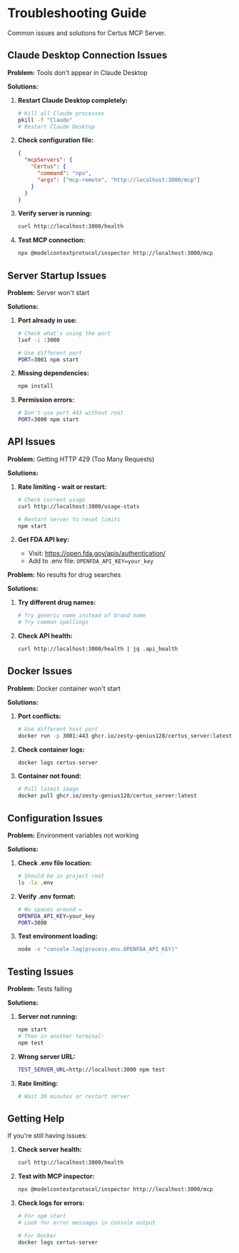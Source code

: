# Troubleshooting Guide

Common issues and solutions for Certus MCP Server.

## Claude Desktop Connection Issues

**Problem:** Tools don't appear in Claude Desktop

**Solutions:**

1. **Restart Claude Desktop completely:**
   ```bash
   # Kill all Claude processes
   pkill -f "Claude"
   # Restart Claude Desktop
   ```

2. **Check configuration file:**
   ```json
   {
     "mcpServers": {
       "Certus": {
         "command": "npx",
         "args": ["mcp-remote", "http://localhost:3000/mcp"]
       }
     }
   }
   ```

3. **Verify server is running:**
   ```bash
   curl http://localhost:3000/health
   ```

4. **Test MCP connection:**
   ```bash
   npx @modelcontextprotocol/inspector http://localhost:3000/mcp
   ```

## Server Startup Issues

**Problem:** Server won't start

**Solutions:**

1. **Port already in use:**
   ```bash
   # Check what's using the port
   lsof -i :3000
   
   # Use different port
   PORT=3001 npm start
   ```

2. **Missing dependencies:**
   ```bash
   npm install
   ```

3. **Permission errors:**
   ```bash
   # Don't use port 443 without root
   PORT=3000 npm start
   ```

## API Issues

**Problem:** Getting HTTP 429 (Too Many Requests)

**Solutions:**

1. **Rate limiting - wait or restart:**
   ```bash
   # Check current usage
   curl http://localhost:3000/usage-stats
   
   # Restart server to reset limits
   npm start
   ```

2. **Get FDA API key:**
   - Visit: https://open.fda.gov/apis/authentication/
   - Add to .env file: `OPENFDA_API_KEY=your_key`

**Problem:** No results for drug searches

**Solutions:**

1. **Try different drug names:**
   ```bash
   # Try generic name instead of brand name
   # Try common spellings
   ```

2. **Check API health:**
   ```bash
   curl http://localhost:3000/health | jq .api_health
   ```

## Docker Issues

**Problem:** Docker container won't start

**Solutions:**

1. **Port conflicts:**
   ```bash
   # Use different host port
   docker run -p 3001:443 ghcr.io/zesty-genius128/certus_server:latest
   ```

2. **Check container logs:**
   ```bash
   docker logs certus-server
   ```

3. **Container not found:**
   ```bash
   # Pull latest image
   docker pull ghcr.io/zesty-genius128/certus_server:latest
   ```

## Configuration Issues

**Problem:** Environment variables not working

**Solutions:**

1. **Check .env file location:**
   ```bash
   # Should be in project root
   ls -la .env
   ```

2. **Verify .env format:**
   ```bash
   # No spaces around =
   OPENFDA_API_KEY=your_key
   PORT=3000
   ```

3. **Test environment loading:**
   ```bash
   node -e "console.log(process.env.OPENFDA_API_KEY)"
   ```

## Testing Issues

**Problem:** Tests failing

**Solutions:**

1. **Server not running:**
   ```bash
   npm start
   # Then in another terminal:
   npm test
   ```

2. **Wrong server URL:**
   ```bash
   TEST_SERVER_URL=http://localhost:3000 npm test
   ```

3. **Rate limiting:**
   ```bash
   # Wait 30 minutes or restart server
   ```

## Getting Help

If you're still having issues:

1. **Check server health:**
   ```bash
   curl http://localhost:3000/health
   ```

2. **Test with MCP inspector:**
   ```bash
   npx @modelcontextprotocol/inspector http://localhost:3000/mcp
   ```

3. **Check logs for errors:**
   ```bash
   # For npm start
   # Look for error messages in console output
   
   # For Docker
   docker logs certus-server
   ```